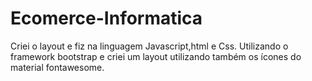 # Ecomerce-Informatica

Criei o layout e fiz na linguagem Javascript,html e Css.  Utilizando o framework bootstrap e criei um layout utilizando também os ícones do material fontawesome.
